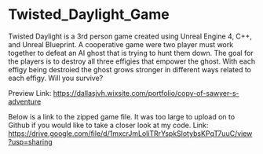 # Twisted_Daylight_Game
Twisted Daylight is a 3rd person game created using Unreal Engine 4, C++, and Unreal Blueprint. A cooperative game were two player must work together to defeat an AI ghost that is trying to hunt them down. The goal for the players is to destroy all three effigies that empower the ghost. With each effigy being destroied the ghost grows stronger in different ways related to each effigy. Will you survive?

Preview Link: https://dallasjvh.wixsite.com/portfolio/copy-of-sawyer-s-adventure

Below is a link to the zipped game file. It was too large to upload on to Github if you would like to take a closer look at my code. Link: https://drive.google.com/file/d/1mxcrJmLoliTRrYspkSlotybsKPqT7uuC/view?usp=sharing

